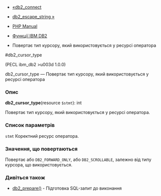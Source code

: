 - [«db2_connect](function.db2-connect.md)
- [db2_escape_string »](function.db2-escape-string.md)

- [PHP Manual](index.md)
- [Функції IBM DB2](ref.ibm-db2.md)
- Повертає тип курсору, який використовується у ресурсі оператора

#db2_cursor_type

(PECL ibm_db2 \>u003d 1.0.0)

db2_cursor_type — Повертає тип курсору, який використовується у ресурсі
оператора

### Опис

**db2_cursor_type**(resource `$stmt`): int

Повертає тип курсору, який використовується у ресурсі оператора.

### Список параметрів

`stmt`
Коректний ресурс оператора.

### Значення, що повертаються

Повертає або `DB2_FORWARD_ONLY`, або `DB2_SCROLLABLE`, залежно
від типу курсора, що використовується.

### Дивіться також

- [db2_prepare()](function.db2-prepare.md) - Підготовка
SQL-запит до виконання
